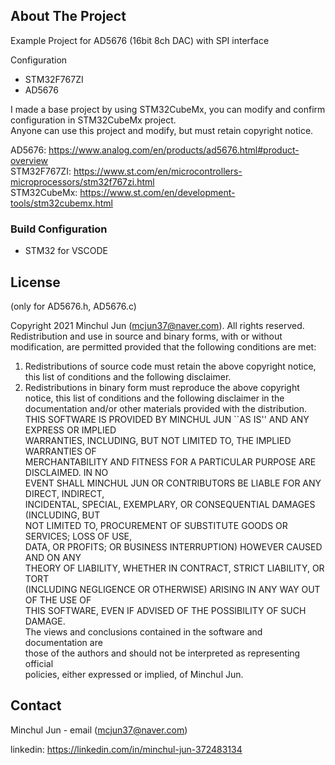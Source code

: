 <!-- ABOUT THE PROJECT -->
## About The Project
Example Project for AD5676 (16bit 8ch DAC) with SPI interface

Configuration
- STM32F767ZI
- AD5676

I made a base project by using STM32CubeMx, you can modify and confirm configuration in STM32CubeMx project.  
Anyone can use this project and modify, but must retain copyright notice.

AD5676: https://www.analog.com/en/products/ad5676.html#product-overview  
STM32F767ZI: https://www.st.com/en/microcontrollers-microprocessors/stm32f767zi.html  
STM32CubeMx: https://www.st.com/en/development-tools/stm32cubemx.html  

<!-- BUILD CONFIGURATION -->
### Build Configuration

* STM32 for VSCODE

<!-- LICENSE -->
## License
(only for AD5676.h, AD5676.c)

Copyright 2021 Minchul Jun (mcjun37@naver.com).  All rights reserved.  
Redistribution and use in source and binary forms, with or without  
modification, are permitted provided that the following conditions are met:  
  1. Redistributions of source code must retain the above copyright notice,  
     this list of conditions and the following disclaimer.  
  2. Redistributions in binary form must reproduce the above copyright  
     notice, this list of conditions and the following disclaimer in the  
     documentation and/or other materials provided with the distribution.  
THIS SOFTWARE IS PROVIDED BY MINCHUL JUN ``AS IS'' AND ANY EXPRESS OR IMPLIED  
WARRANTIES, INCLUDING, BUT NOT LIMITED TO, THE IMPLIED WARRANTIES OF  
MERCHANTABILITY AND FITNESS FOR A PARTICULAR PURPOSE ARE DISCLAIMED. IN NO  
EVENT SHALL MINCHUL JUN OR CONTRIBUTORS BE LIABLE FOR ANY DIRECT, INDIRECT,  
INCIDENTAL, SPECIAL, EXEMPLARY, OR CONSEQUENTIAL DAMAGES (INCLUDING, BUT  
NOT LIMITED TO, PROCUREMENT OF SUBSTITUTE GOODS OR SERVICES; LOSS OF USE,  
DATA, OR PROFITS; OR BUSINESS INTERRUPTION) HOWEVER CAUSED AND ON ANY  
THEORY OF LIABILITY, WHETHER IN CONTRACT, STRICT LIABILITY, OR TORT  
(INCLUDING NEGLIGENCE OR OTHERWISE) ARISING IN ANY WAY OUT OF THE USE OF  
THIS SOFTWARE, EVEN IF ADVISED OF THE POSSIBILITY OF SUCH DAMAGE.  
The views and conclusions contained in the software and documentation are  
those of the authors and should not be interpreted as representing official  
policies, either expressed or implied, of Minchul Jun.  

<!-- CONTACT -->
## Contact

Minchul Jun - email (mcjun37@naver.com)

linkedin: https://linkedin.com/in/minchul-jun-372483134  

